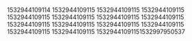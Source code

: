 1532944109114
1532944109115
1532944109115
1532944109115
1532944109115
1532944109115
1532944109115
1532944109115
1532944109115
1532944109115
1532944109115
1532944109115
1532944109115
1532944109115
15329441091151532997950537